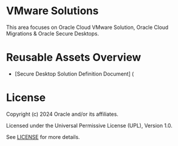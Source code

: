 # VMware Solutions

This area focuses on Oracle Cloud VMware Solution, Oracle Cloud Migrations & Oracle Secure Desktops.
# Reusable Assets Overview
- [Secure Desktop Solution Definition Document] (
# License

Copyright (c) 2024 Oracle and/or its affiliates.

Licensed under the Universal Permissive License (UPL), Version 1.0.

See [LICENSE](https://github.com/oracle-devrel/technology-engineering/blob/main/LICENSE) for more details.
